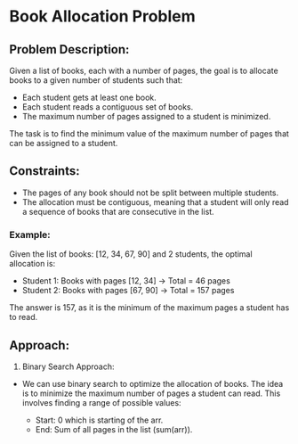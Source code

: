 # Book Allocation Problem

## Problem Description:
Given a list of books, each with a number of pages, the goal is to allocate books to a given number of students such that:

- Each student gets at least one book.
- Each student reads a contiguous set of books.
- The maximum number of pages assigned to a student is minimized.

The task is to find the minimum value of the maximum number of pages that can be assigned to a student.

## Constraints:
- The pages of any book should not be split between multiple students.
- The allocation must be contiguous, meaning that a student will only read a sequence of books that are consecutive in the list.

### Example:
Given the list of books: [12, 34, 67, 90] and 2 students, the optimal allocation is:
- Student 1: Books with pages [12, 34] → Total = 46 pages
- Student 2: Books with pages [67, 90] → Total = 157 pages

The answer is 157, as it is the minimum of the maximum pages a student has to read.



## Approach:
1. Binary Search Approach:
- We can use binary search to optimize the allocation of books. The idea is to minimize the maximum number of pages a student can read. This involves finding a range of possible values:

    - Start: 0 which is starting of the arr.
    - End: Sum of all pages in the list (sum(arr)).